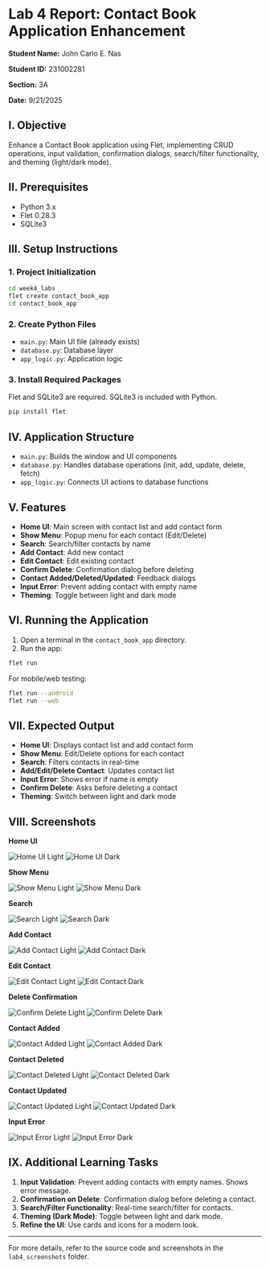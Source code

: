 # Lab 4 Report: Contact Book Application Enhancement

**Student Name:** John Carlo E. Nas

**Student ID:** 231002281

**Section:** 3A

**Date:** 9/21/2025

## I. Objective

Enhance a Contact Book application using Flet, implementing CRUD operations, input validation, confirmation dialogs, search/filter functionality, and theming (light/dark mode).

## II. Prerequisites

- Python 3.x
- Flet 0.28.3
- SQLite3

## III. Setup Instructions

### 1. Project Initialization

```sh
cd week4_labs
flet create contact_book_app
cd contact_book_app
```

### 2. Create Python Files

- `main.py`: Main UI file (already exists)
- `database.py`: Database layer
- `app_logic.py`: Application logic

### 3. Install Required Packages

Flet and SQLite3 are required. SQLite3 is included with Python.

```sh
pip install flet
```

## IV. Application Structure

- `main.py`: Builds the window and UI components
- `database.py`: Handles database operations (init, add, update, delete, fetch)
- `app_logic.py`: Connects UI actions to database functions

## V. Features

- **Home UI**: Main screen with contact list and add contact form
- **Show Menu**: Popup menu for each contact (Edit/Delete)
- **Search**: Search/filter contacts by name
- **Add Contact**: Add new contact
- **Edit Contact**: Edit existing contact
- **Confirm Delete**: Confirmation dialog before deleting
- **Contact Added/Deleted/Updated**: Feedback dialogs
- **Input Error**: Prevent adding contact with empty name
- **Theming**: Toggle between light and dark mode

## VI. Running the Application

1. Open a terminal in the `contact_book_app` directory.
2. Run the app:

```sh
flet run
```

For mobile/web testing:

```sh
flet run --android
flet run --web
```

## VII. Expected Output

- **Home UI**: Displays contact list and add contact form
- **Show Menu**: Edit/Delete options for each contact
- **Search**: Filters contacts in real-time
- **Add/Edit/Delete Contact**: Updates contact list
- **Input Error**: Shows error if name is empty
- **Confirm Delete**: Asks before deleting a contact
- **Theming**: Switch between light and dark mode

## VIII. Screenshots

**Home UI**

![Home UI Light](lab4_screenshots/home_ui_light.png)
![Home UI Dark](lab4_screenshots/home_ui_dark.png)  


**Show Menu**

![Show Menu Light](lab4_screenshots/show_menu_light.png)
![Show Menu Dark](lab4_screenshots/show_menu_dark.png) 


**Search**

![Search Light](lab4_screenshots/search_light.png)
![Search Dark](lab4_screenshots/search_dark.png) 


**Add Contact**

![Add Contact Light](lab4_screenshots/add_contact_light.png)
![Add Contact Dark](lab4_screenshots/add_contact_dark.png)


**Edit Contact**

![Edit Contact Light](lab4_screenshots/edit_contact_light.png)
![Edit Contact Dark](lab4_screenshots/edit_contact_dark.png)


**Delete Confirmation**

![Confirm Delete Light](lab4_screenshots/confirm_delete_light.png)
![Confirm Delete Dark](lab4_screenshots/confirm_delete_dark.png)


**Contact Added**

![Contact Added Light](lab4_screenshots/contact_added_light.png)
![Contact Added Dark](lab4_screenshots/contact_added_dark.png) 


**Contact Deleted**

![Contact Deleted Light](lab4_screenshots/contact_deleted_light.png)
![Contact Deleted Dark](lab4_screenshots/contact_deleted_dark.png)


**Contact Updated**

![Contact Updated Light](lab4_screenshots/contact_updated_light.png)
![Contact Updated Dark](lab4_screenshots/contact_updated_dark.png)


**Input Error**

![Input Error Light](lab4_screenshots/input_error_light.png)
![Input Error Dark](lab4_screenshots/input_error_dark.png)


## IX. Additional Learning Tasks

1. **Input Validation**: Prevent adding contacts with empty names. Shows error message.
2. **Confirmation on Delete**: Confirmation dialog before deleting a contact.
3. **Search/Filter Functionality**: Real-time search/filter for contacts.
4. **Theming (Dark Mode)**: Toggle between light and dark mode.
5. **Refine the UI**: Use cards and icons for a modern look.

---

For more details, refer to the source code and screenshots in the `lab4_screenshots` folder.
